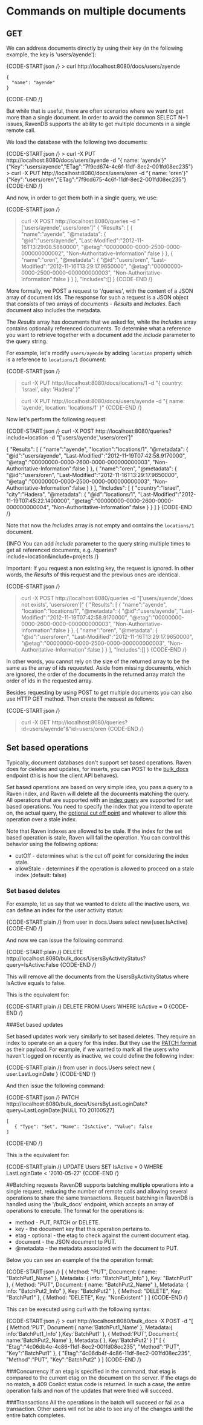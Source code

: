 # Commands on multiple documents

## GET

We can address documents directly by using their key (in the following example, the key is 'users/ayende'):

{CODE-START:json /}
    > curl http://localhost:8080/docs/users/ayende

    {
      "name": "ayende"
    }
{CODE-END /}

But while that is useful, there are often scenarios where we want to get more than a single document. In order to avoid the common SELECT N+1 issues, RavenDB supports the ability to get multiple documents in a single remote call.
 
We load the database with the following two documents:

{CODE-START:json /}
     > curl -X PUT http://localhost:8080/docs/users/ayende -d "{ name: 'ayende'}"
    {"Key":"users/ayende","ETag":"7f9cd674-4c6f-11df-8ec2-001fd08ec235"}
    > curl -X PUT http://localhost:8080/docs/users/oren -d "{ name: 'oren'}"
    {"Key":"users/oren","ETag":"7f9cd675-4c6f-11df-8ec2-001fd08ec235"}
{CODE-END /}

And now, in order to get them both in a single query, we use:

{CODE-START:json /}
> curl -X POST http://localhost:8080/queries -d "['users/ayende','users/oren']"
{
"Results":
	[
		{				
			"name":"ayende",
			"@metadata":
			{	
				"@id":"users/ayende",
				"Last-Modified":"2012-11-16T13:29:08.5880000",
				"@etag":"00000000-0000-2500-0000-000000000002",
				"Non-Authoritative-Information":false
			}
		},
		{		
			"name":"oren",
			"@metadata":
			{
				"@id":"users/oren",
				"Last-Modified":"2012-11-16T13:29:17.9650000",
				"@etag":"00000000-0000-2500-0000-000000000003",
				"Non-Authoritative-Information":false
			}
		}
	],
"Includes":[]
}
{CODE-END /}

More formally, we POST a request to '/queries', with the content of a JSON array of document ids. The response for such a request is a JSON
object that consists of two arrays of documents - *Results* and *Includes*. Each document also includes the metadata.

The *Results* array has documents that we asked for, while the *Includes* array contains optionally referenced documents. To determine what a reference you want to retrieve together with a document add the *include* parameter to the query string.

For example, let's modify `users/ayende` by adding `location` property which is a reference to `locations/1` document:

{CODE-START:json /}
> curl -X PUT http://localhost:8080/docs/locations/1 -d "{ country: 'Israel', city: 'Hadera' }"
   
> curl -X PUT http://localhost:8080/docs/users/ayende -d "{ name: 'ayende', location: 'locations/1' }"
{CODE-END /}

Now let's perform the following request:

{CODE-START:json /}
curl -X POST http://localhost:8080/queries?include=location -d "['users/ayende','users/oren']"

{
"Results":
	[
		{
			"name":"ayende",
			"location":"locations/1",
			"@metadata":
			{
				"@id":"users/ayende",
				"Last-Modified":"2012-11-19T07:42:58.9170000",
				"@etag":"00000000-0000-2600-0000-000000000003",
				"Non-Authoritative-Information":false
			}
		},
		{
			"name":"oren",
			"@metadata":
			{
				"@id":"users/oren",
				"Last-Modified":"2012-11-16T13:29:17.9650000",
				"@etag":"00000000-0000-2500-0000-000000000003",
				"Non-Authoritative-Information":false
			}
		}
	],
"Includes":
	[
		{
			"country":"Israel",
			"city":"Hadera",
			"@metadata":
			{
				"@id":"locations/1",
				"Last-Modified":"2012-11-19T07:45:22.1400000",
				"@etag":"00000000-0000-2600-0000-000000000004",
				"Non-Authoritative-Information":false
			}
		}
	]
}
{CODE-END /}

Note that now the *Includes* array is not empty and contains the `locations/1` document.

{INFO You can add *include* parameter to the query string multiple times to get all referenced documents, e.g. /queries?include=location&include=projects /}
 
Important: If you request a non existing key, the request is ignored. In other words, the *Results* of this request and the previous ones are identical.

{CODE-START:json /}
> curl -X POST http://localhost:8080/queries -d "['users/ayende','does not exists', 'users/oren']"
{
"Results":
	[
		{
			"name":"ayende",
			"location":"locations/1",
			"@metadata":
			{
				"@id":"users/ayende",
				"Last-Modified":"2012-11-19T07:42:58.9170000",
				"@etag":"00000000-0000-2600-0000-000000000003",
				"Non-Authoritative-Information":false
			}
		},
		{
			"name":"oren",
			"@metadata":
			{
				"@id":"users/oren",
				"Last-Modified":"2012-11-16T13:29:17.9650000",
				"@etag":"00000000-0000-2500-0000-000000000003",
				"Non-Authoritative-Information":false
			}
		}
	],
"Includes":[]
}
{CODE-END /}

In other words, you cannot rely on the size of the returned array to be the same as the array of ids requested.
Aside from missing documents, which are ignored, the order of the documents in the returned array match the order of ids in the requested array.

Besides requesting by using POST to get multiple documents you can also use HTTP GET method. Then create the request as follows:

{CODE-START:json /}
> curl -X GET http://localhost:8080/queries?id=users/ayende"&"id=users/oren
{CODE-END /}

## Set based operations

Typically, document databases don't support set based operations. Raven does for deletes and updates, for inserts, you can POST to the [bulk_docs](http://ravendb.net/docs/http-api/multi/http-api-multi-batching) endpoint (this is how the client API behaves).

Set based operations are based on very simple idea, you pass a query to a Raven index, and Raven will delete all the documents matching the query. All operations that are supported with an [index query](http://ravendb.net/docs/http-api/http-api-indexes-querying) are supported for set based operations. You need to specify the index that you intend to operate on, the actual query, the [optional cut off point](http://ravendb.net/docs/theory/indexes/docs-http-indexes) and whatever to allow this operation over a stale index.

Note that Raven indexes are allowed to be stale. If the index for the set based operation is stale, Raven will fail the operation. You can control this behavior using the following options:

* cutOff - determines what is the cut off point for considering the index stale.
* allowStale - determines if the operation is allowed to proceed on a stale index (default: false)

### Set based deletes

For example, let us say that we wanted to delete all the inactive users, we can define an index for the user activity status:

{CODE-START:plain /}
    from user in docs.Users
    select new{user.IsActive}
{CODE-END /}

And now we can issue the following command:

{CODE-START:plain /}
DELETE http://localhost:8080/bulk_docs/UsersByActivityStatus?query=IsActive:False
{CODE-END /}

This will remove all the documents from the UsersByActivityStatus where IsActive equals to false.

This is the equivalent for:

{CODE-START:plain /}
    DELETE FROM Users
    WHERE IsActive = 0
{CODE-END /}

###Set based updates

Set based updates work very similarly to set based deletes. They require an index to operate on an a query for this index. But they use the [PATCH format](http://ravendb.net/docs/http-api/singledocumentoperations/http-api-patch) as their payload. For example, if we wanted to mark all the users who haven't logged on recently as inactive, we could define the following index:

{CODE-START:plain /}
    from user in docs.Users
    select new { user.LastLoginDate }
{CODE-END /}

And then issue the following command:

{CODE-START:json /}
PATCH http://localhost:8080/bulk_docs/UsersByLastLoginDate?query=LastLoginDate:[NULL TO 20100527]

    [
       { "Type": "Set", "Name": "IsActive", "Value": false
    ]
{CODE-END /}

This is the equivalent for:

{CODE-START:plain /}
    UPDATE Users
    SET IsActive = 0
    WHERE LastLoginDate < '2010-05-27'
{CODE-END /}

##Batching requests
RavenDB supports batching multiple operations into a single request, reducing the number of remote calls and allowing several operations to share the same transactions.
Request batching in RavenDB is handled using the '/bulk_docs' endpoint, which accepts an array of operations to execute. The format for the operations is:

* method - PUT, PATCH or DELETE.
* key - the document key that this operation pertains to.
* etag - optional - the etag to check against the current document etag.
* document - the JSON document to PUT.
* @metadata - the metadata associated with the document to PUT.

Below you can see an example of the the operation format:

{CODE-START:json /}
    [
        {
            Method: "PUT",
            Document:
            {
                name: "BatchPut1_Name"
            },
            Metadata:
            {
                info: "BatchPut1_Info"
            },
            Key: "BatchPut1"
        },
        {
            Method: "PUT",
            Document:
           {
               name: "BatchPut2_Name"
           },
           Metadata:
           {
               info: "BatchPut2_Info"
           },
            Key: "BatchPut2"
        },
        {
            Method: "DELETE",
            Key: "BatchPut1"
        },
        {
            Method: "DELETE",
            Key: "NonExistent"
        }
    ]
{CODE-END /}
    
This can be executed using curl with the following syntax:

{CODE-START:json /}
    > curl http://localhost:8080/bulk_docs -X POST -d "[ { Method:'PUT', Document:{  name:'BatchPut1_Name' }, Metadata:{  info:'BatchPut1_Info' },Key:'BatchPut1' }, 
                                                       { Method:'PUT', Document:{  name:'BatchPut2_Name' }, Metadata:{  }, Key:'BatchPut2' } ]"
    [
     {
         "Etag":"4c06db4e-4c86-11df-8ec2-001fd08ec235",
         "Method":"PUT",
         "Key":"BatchPut1"
     },
     {
         "Etag":"4c06db4f-4c86-11df-8ec2-001fd08ec235",
         "Method":"PUT",
         "Key":"BatchPut2"
     }
    ]
{CODE-END /}

###Concurrency
If an etag is specified in the command, that etag is compared to the current etag on the document on the server. If the etags do no match, a 409 Conlict status code is returned. In such a case, the entire operation fails and non of the updates that were tried will succeed.

###Transactions
All the operations in the batch will succeed or fail as a transaction. Other users will not be able to see any of the changes until the entire batch completes.